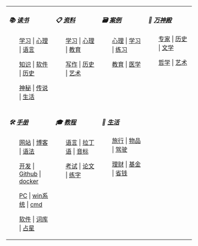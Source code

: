 
<table>
<tbody>
<tr valign="top">
    <td width="25%">
    <h5>📚 
    <a href="#/读书/"><b>读书</b></a>
    </h5>
    <p>
    <ul><a href="#/读书/学习/">学习</a>  |  <a href="#/读书/心理/">心理</a>  |  <a href="#/读书/语言/">语言</a></ul>
    <ul><a href="#/读书/知识/">知识</a>  |  <a href="#/读书/软件/">软件</a>  |  <a href="#/读书/历史/">历史</a></ul>
    <ul><a href="#/读书/神秘/">神秘</a>  |  <a href="#/读书/传说/">传说</a>  |  <a href="#/读书/生活/">生活</a></ul>
    </p>
    </td>
    <td width="25%">
    <h5>📋 
    <a href="#/引用/资料/"><b>资料</b></a>
    </h5>
    <p>
    <ul><a href="#/引用/资料/学习/">学习</a>  |  <a href="#/引用/资料/心理/">心理</a>  |  <a href="#/引用/资料/教育/">教育</a></ul>
    <ul><a href="#/引用/资料/写作/">写作</a>  |  <a href="#/引用/资料/历史/">历史</a>  |  <a href="#/引用/资料/艺术/">艺术</a></ul>
    </p>
    </td>
    <td width="25%">
    <h5>🗃️ 
    <a href="#/引用/案例/"><b>案例</b></a>
    </h5>
    <p>
    <ul><a href="#/引用/案例/心理/">心理</a>  |  <a href="#/引用/案例/心理/学习/">学习</a>  |  <a href="#/引用/案例/心理/学习/练习/">练习</a></ul>
    <ul><a href="#/引用/案例/教育/">教育</a>  |  <a href="#/引用/案例/医学/">医学</a></ul>
    </p>
    </td>
    <td width="25%">
    <h5>👑 
    <a href="#/引用/人物/"><b>万神殿</b></a>
    </h5>
    <p>
    <ul><a href="#/引用/人物/专家/">专家</a>  |  <a href="#/引用/人物/历史/">历史</a>  |  <a href="#/引用/人物/文学/">文学</a></ul>
    <ul><a href="#/引用/人物/哲学/">哲学</a>  |  <a href="#/引用/人物/艺术/">艺术</a></ul>
    </p>
    </td>
</tr>
<tr valign="top">
    <td width="25%">
    <h5>🛠️ 
    <a href="#/手册/"><b>手册</b></a>
    </h5>
    <p>
    <ul><a href="#/手册/网站/">网站</a>  |  <a href="#/手册/网站/博客/">博客</a>  |  <a href="#/手册/网站/语法/">语法</a></ul>
    <ul><a href="#/手册/开发/">开发</a>  |  <a href="#/手册/开发/Github.md">Github</a>  |  <a href="#/手册/开发/docker.md">docker</a></ul>
    <ul><a href="#/手册/PC/">PC</a>  |  <a href="#/手册/PC/win系统.md">win系统</a>  |  <a href="#/手册/PC/cmd.md">cmd</a></ul>
    <ul><a href="#/手册/PC/软件/">软件</a>  |  <a href="#/手册/词库/">词库</a>  |  <a href="#/手册/占星/">占星</a></ul>
    </p>
    </td>
    <td width="25%">
    <h5>🎓 
    <a href="#/教程/"><b>教程</b></a>
    </h5>
    <p>
    <ul><a href="#/教程/语言/">语言</a>  |  <a href="#/教程/语言/拉丁语.md">拉丁语</a>  |  <a href="#/教程/语言/音标.md">音标</a></ul>
    <ul><a href="#/教程/考试/">考试</a>  |  <a href="#/教程/考试/研究生/论文.md">论文</a>  |  <a href="#/教程/文化/练字.md">练字</a></ul>
    </p>
    </td>
    <td width="25%">
    <h5>🍰 
    <a href="#/生活/"><b>生活</b></a>
    </h5>
    <p>
    <ul><a href="#/生活/旅行/">旅行</a>  |  <a href="#/生活/旅行/物品.md">物品</a>  |  <a href="#/生活/驾驶.md">驾驶</a></ul>
    <ul><a href="#/生活/理财/">理财</a>  |  <a href="#/生活/理财/基金.md">基金</a>  |  <a href="#/生活/理财/省钱.md">省钱</a></ul>
    </p>
    </td>
</tr>
</tbody></table>
